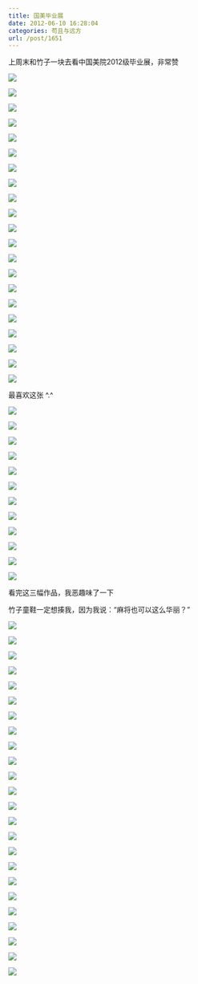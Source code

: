 ```yaml
---
title: 国美毕业展
date: 2012-06-10 16:28:04
categories: 苟且与远方
url: /post/1651
---
```


上周末和竹子一块去看中国美院2012级毕业展，非常赞

![](http://qiniu.colacdn.com/img/posts/2012-06/06-10/1.jpg)

![](http://qiniu.colacdn.com/img/posts/2012-06/06-10/2.jpg)

![](http://qiniu.colacdn.com/img/posts/2012-06/06-10/3.jpg)

![](http://qiniu.colacdn.com/img/posts/2012-06/06-10/4.jpg)

![](http://qiniu.colacdn.com/img/posts/2012-06/06-10/5.jpg)

![](http://qiniu.colacdn.com/img/posts/2012-06/06-10/6.jpg)

![](http://qiniu.colacdn.com/img/posts/2012-06/06-10/7.jpg)

![](http://qiniu.colacdn.com/img/posts/2012-06/06-10/8.jpg)

![](http://qiniu.colacdn.com/img/posts/2012-06/06-10/9.jpg)

![](http://qiniu.colacdn.com/img/posts/2012-06/06-10/10.jpg)

![](http://qiniu.colacdn.com/img/posts/2012-06/06-10/11.jpg)

![](http://qiniu.colacdn.com/img/posts/2012-06/06-10/12.jpg)

![](http://qiniu.colacdn.com/img/posts/2012-06/06-10/13.jpg)

![](http://qiniu.colacdn.com/img/posts/2012-06/06-10/14.jpg)

![](http://qiniu.colacdn.com/img/posts/2012-06/06-10/15.jpg)

![](http://qiniu.colacdn.com/img/posts/2012-06/06-10/16.jpg)

![](http://qiniu.colacdn.com/img/posts/2012-06/06-10/17.jpg)

![](http://qiniu.colacdn.com/img/posts/2012-06/06-10/18.jpg)

![](http://qiniu.colacdn.com/img/posts/2012-06/06-10/19.jpg)

![](http://qiniu.colacdn.com/img/posts/2012-06/06-10/20.jpg)

![](http://qiniu.colacdn.com/img/posts/2012-06/06-10/21.jpg)

最喜欢这张 ^.^

![](http://qiniu.colacdn.com/img/posts/2012-06/06-10/22.jpg)

![](http://qiniu.colacdn.com/img/posts/2012-06/06-10/23.jpg)

![](http://qiniu.colacdn.com/img/posts/2012-06/06-10/24.jpg)

![](http://qiniu.colacdn.com/img/posts/2012-06/06-10/25.jpg)

![](http://qiniu.colacdn.com/img/posts/2012-06/06-10/26.jpg)

![](http://qiniu.colacdn.com/img/posts/2012-06/06-10/27.jpg)

![](http://qiniu.colacdn.com/img/posts/2012-06/06-10/28.jpg)

![](http://qiniu.colacdn.com/img/posts/2012-06/06-10/29.jpg)

![](http://qiniu.colacdn.com/img/posts/2012-06/06-10/30.jpg)

![](http://qiniu.colacdn.com/img/posts/2012-06/06-10/31.jpg)

![](http://qiniu.colacdn.com/img/posts/2012-06/06-10/32.jpg)

![](http://qiniu.colacdn.com/img/posts/2012-06/06-10/33.jpg)

看完这三幅作品，我恶趣味了一下

竹子童鞋一定想揍我，因为我说：“麻将也可以这么华丽？”

![](http://qiniu.colacdn.com/img/posts/2012-06/06-10/34.jpg)

![](http://qiniu.colacdn.com/img/posts/2012-06/06-10/35.jpg)

![](http://qiniu.colacdn.com/img/posts/2012-06/06-10/36.jpg)

![](http://qiniu.colacdn.com/img/posts/2012-06/06-10/37.jpg)

![](http://qiniu.colacdn.com/img/posts/2012-06/06-10/38.jpg)

![](http://qiniu.colacdn.com/img/posts/2012-06/06-10/39.jpg)

![](http://qiniu.colacdn.com/img/posts/2012-06/06-10/40.jpg)

![](http://qiniu.colacdn.com/img/posts/2012-06/06-10/41.jpg)

![](http://qiniu.colacdn.com/img/posts/2012-06/06-10/42.jpg)

![](http://qiniu.colacdn.com/img/posts/2012-06/06-10/43.jpg)

![](http://qiniu.colacdn.com/img/posts/2012-06/06-10/44.jpg)

![](http://qiniu.colacdn.com/img/posts/2012-06/06-10/45.jpg)

![](http://qiniu.colacdn.com/img/posts/2012-06/06-10/46.jpg)

![](http://qiniu.colacdn.com/img/posts/2012-06/06-10/47.jpg)

![](http://qiniu.colacdn.com/img/posts/2012-06/06-10/48.jpg)

![](http://qiniu.colacdn.com/img/posts/2012-06/06-10/49.jpg)

![](http://qiniu.colacdn.com/img/posts/2012-06/06-10/50.jpg)

![](http://qiniu.colacdn.com/img/posts/2012-06/06-10/51.jpg)

![](http://qiniu.colacdn.com/img/posts/2012-06/06-10/52.jpg)

![](http://qiniu.colacdn.com/img/posts/2012-06/06-10/53.jpg)

![](http://qiniu.colacdn.com/img/posts/2012-06/06-10/54.jpg)

![](http://qiniu.colacdn.com/img/posts/2012-06/06-10/55.jpg)

![](http://qiniu.colacdn.com/img/posts/2012-06/06-10/56.jpg)

![](http://qiniu.colacdn.com/img/posts/2012-06/06-10/57.jpg)